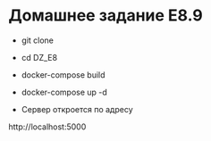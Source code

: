 # Домашнее задание E8.9

- git clone 
- cd DZ_E8
- docker-compose build
- docker-compose up -d

- Сервер откроется по адресу

http://localhost:5000

